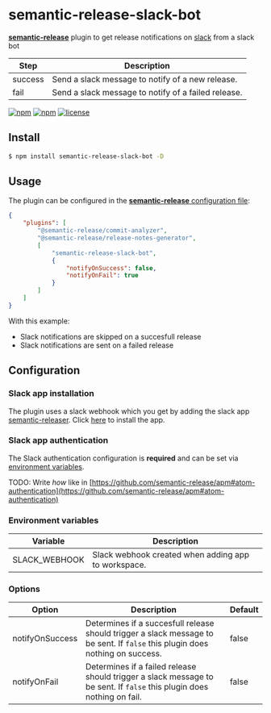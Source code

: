 # semantic-release-slack-bot

[**semantic-release**](https://github.com/semantic-release/semantic-release) plugin to get release notifications on [slack](https://slack.com/) from a slack bot

| Step    | Description                                         |
| ------- | --------------------------------------------------- |
| success | Send a slack message to notify of a new release.    |
| fail    | Send a slack message to notify of a failed release. |

[![npm](https://img.shields.io/npm/v/semantic-release-slack-bot.svg?style=flat-square)](https://www.npmjs.com/package/semantic-release-slack-bot)
[![npm](https://img.shields.io/npm/dm/semantic-release-slack-bot.svg?style=flat-square)](https://www.npmjs.com/package/semantic-release-slack-bot)
[![license](https://img.shields.io/github/license/juliuscc/semantic-release-slack-bot.svg?style=flat-square)](https://github.com/juliuscc/semantic-release-slack-bot/blob/master/LICENSE)

## Install

```bash
$ npm install semantic-release-slack-bot -D
```

## Usage

The plugin can be configured in the [**semantic-release** configuration file](https://github.com/semantic-release/semantic-release/blob/master/docs/usage/configuration.md#configuration):

```json
{
	"plugins": [
		"@semantic-release/commit-analyzer",
		"@semantic-release/release-notes-generator",
		[
			"semantic-release-slack-bot",
			{
				"notifyOnSuccess": false,
				"notifyOnFail": true
			}
		]
	]
}
```

With this example:

-   Slack notifications are skipped on a succesfull release
-   Slack notifications are sent on a failed release

## Configuration

### Slack app installation

The plugin uses a slack webhook which you get by adding the slack app [semantic-releaser](). Click [here]() to install the app.

### Slack app authentication

The Slack authentication configuration is **required** and can be set via [environment variables](#environment-variables).

TODO: Write _how_ like in [https://github.com/semantic-release/apm#atom-authentication](https://github.com/semantic-release/apm#atom-authentication)

### Environment variables

| Variable      | Description                                         |
| ------------- | --------------------------------------------------- |
| SLACK_WEBHOOK | Slack webhook created when adding app to workspace. |

### Options

| Option          | Description                                                                                                                   | Default |
| --------------- | ----------------------------------------------------------------------------------------------------------------------------- | ------- |
| notifyOnSuccess | Determines if a succesfull release should trigger a slack message to be sent. If `false` this plugin does nothing on success. | false   |
| notifyOnFail    | Determines if a failed release should trigger a slack message to be sent. If `false` this plugin does nothing on fail.        | false   |
